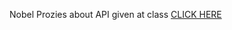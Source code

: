 Nobel Prozies about API given at class [CLICK HERE](https://chreol.github.io/ajaxApiPrizes/index.html)
